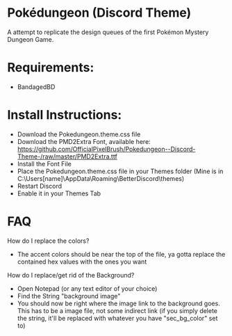 # Pokédungeon (Discord Theme)
A attempt to replicate the design queues of the first Pokémon Mystery Dungeon Game.

# Requirements:
- BandagedBD

# Install Instructions:
- Download the Pokedungeon.theme.css file
- Download the PMD2Extra Font, available here: https://github.com/OfficialPixelBrush/Pokedungeon--Discord-Theme-/raw/master/PMD2Extra.ttf
- Install the Font File
- Place the Pokedungeon.theme.css file in your Themes folder (Mine is in C:\Users\[name]\AppData\Roaming\BetterDiscord\themes)
- Restart Discord
- Enable it in your Themes Tab

# FAQ
How do I replace the colors?
- The accent colors should be near the top of the file, ya gotta replace the contained hex values with the ones you want

How do I replace/get rid of the Background?
- Open Notepad (or any text editor of your choice)
- Find the String "background image"
- You should now be right where the image link to the background goes. This has to be a image file, not some indirect link (if you simply delete the string, it'll be replaced with whatever you have "sec_bg_color" set to)
